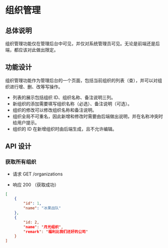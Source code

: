 # 组织管理

## 总体说明

组织管理功能仅在管理后台中可见，并仅对系统管理员可见。无论是前端还是后端，都应该对此做出限定。

## 功能设计

组织管理功能作为管理后台的一个页面，包括当前组织的列表（查），并可以对组织进行增、删、改等写操作。

- 列表的展示包括组织 ID、组织名称、备注说明三列。
- 新组织的添加需要填写组织名称（必选）、备注说明（可选）。
- 组织的修改可以修改组织名称和备注说明。
- 组织全局不可重名，因此新增和修改时需要由后端做出说明，并在名称冲突时给用户提示。
- 组织的 ID 在新增组织时由后端生成，且不允许编辑。

## API 设计

### 获取所有组织

- 请求 GET /organizations

- 响应 200 （获取成功）

```json
[
    {
        "id": 1,
        "name": "冰果战队"
    },
    {
        "id: 2,
        "name": "月光组织",
        "remark": "福利比我们还好的公司"
    }
]
```
